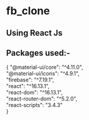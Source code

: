 # fb_clone
## Using React Js
## Packages used:-
{
  "@material-ui/core": "^4.11.0",<br>
  "@material-ui/icons": "^4.9.1",<br>
  "firebase": "^7.19.1",<br>
  "react": "^16.13.1",<br>
  "react-dom": "^16.13.1",<br>
  "react-router-dom": "^5.2.0",<br>
  "react-scripts": "3.4.3"<br>
}
